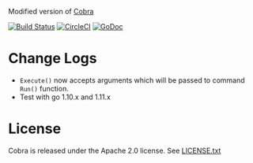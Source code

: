 Modified version of [Cobra](https://github.com/spf13/cobra)

[![Build Status](https://travis-ci.org/kavenc/cobra.svg "Travis CI status")](https://travis-ci.org/kavenc/cobra)
[![CircleCI](https://circleci.com/gh/KavenC/cobra.svg?style=svg)](https://circleci.com/gh/KavenC/cobra)
[![GoDoc](https://godoc.org/github.com/spf13/cobra?status.svg)](https://godoc.org/github.com/kavenc/cobra)

# Change Logs
- `Execute()` now accepts arguments which will be passed to command `Run()` function.
- Test with go 1.10.x and 1.11.x

# License

Cobra is released under the Apache 2.0 license. See [LICENSE.txt](https://github.com/spf13/cobra/blob/master/LICENSE.txt)

